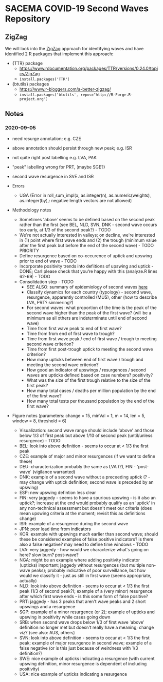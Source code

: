 # SACEMA COVID-19 Second Waves Repository

## ZigZag

We will look into the [ZigZag](https://school.stockcharts.com/doku.php?id=technical_indicators:zigzag) approach for identifying waves and have identified 2 R packages that implement this approach:

- {TTR} package
    - https://www.rdocumentation.org/packages/TTR/versions/0.24.0/topics/ZigZag
    - `install.packages('TTR')`
- {btutils} packages
    - https://www.r-bloggers.com/a-better-zigzag/
    - `install.packages('btutils', repos="http://R-Forge.R-project.org")`
    
## Notes

### 2020-09-05

 - need resurge annotation; e.g. CZE
 - above annotation should persist through new peak; e.g. ISR
 - not quite right post labelling e.g. LVA, PAK
 - "peak" labelling wrong for PRT, (maybe SGE?)
 - second wave resurgence in SVE and ISR

- Errors
    - UGA (Error in roll_sum_impl(x, as.integer(n), as.numeric(weights), as.integer(by),: negative length vectors are not allowed)
- Methodology notes
    - Sometimes 'above' seems to be defined based on the second peak rather than the first (see BEL, NLD, SVN, DNK - second wave occurs too early, at 1/3 of the second peak?) - TODO 
    - We're not actually interested in valleys; on decline, we're interested in (1) point where first wave ends and (2) the trough (minimum value after the first peak but before the end of the second wave) - TODO PRIORITY
    - Define resurgence based on co-occurence of uptick and upswing prior to end of wave - TODO
    - Incorporate positivity trends into defiitions of upswing and uptick - DONE; Carl please check that you're happy with this (analyze.R lines 62-69) - TODO
    - Consolidation step - TODO
        - SEE ALSO: summary of epidemiology of second waves [here](https://docs.google.com/document/d/1yXXH1XypfLvQFGRCJ2dPrOaogii8_LbpyVpL9KRYCdk)
        - Classify dynamics for each country (typology) - second wave, resurgence, apparently controlled (MUS), other (how to describe LVA, PRT? simmering?)
        - For second waves: what proportion of the time is the peak of the second wave higher than the peak of the first wave? (will be a minimum as all others are indeterminate until end of second wave)
        - Time from first wave peak to end of first wave?
        - Time from from end of first wave to trough?
        - Time from first wave peak / end of first wave / trough to meeting second wave criterion?
        - Time from first post-trough uptick to meeting the second wave criterion?
        - How many upticks between end of first wave / trough and meeting the second wave criterion?
        - How good an indicator of upswings / resurgences / second waves are upticks defined based on case numbers? positivity?
        - What was the size of the first trough relative to the size of the first peak?
        - How many total cases / deaths per million population by the end of the first wave?
        - How many total tests per thousand population by the end of the first wave?
- Figure notes (parameters: change = 15, minVal = 1, m = 14, len = 5, window = 8, threshold = 6)
    - Visualization: second wave range should include 'above' and those below 1/3 of first peak but above 1/10 of second peak (until/unless resurgence) - TODO
    - BEL: look into above definition - seems to occur at < 1/3 the first peak
    - CZE: example of major and minor resurgences (if we want to define these)
    - DEU: characterization probably the same as LVA (?), FIN - 'post-wave' (vigilance warranted)
    - DNK: example of a second wave without a preceeding uptick (? - may change with uptick definition; second wave is preceded by an upswing)
    - ESP: new upswing defintion less clear
    - FIN: very jaggedy - seems to have a spurious upswing - is it also an uptick?; increase at the end would probably qualify as an 'uptick' in any non-technical assessment but doesn't meet our criteria (does mean upswing criteria at the moment; revisit this as definitions change)
    - ISR: example of a resurgence during the second wave
    - JPN: poor lead time from indicators
    - KOR: example with upswings much earlier than second wave; should these be considered examples of false positive indicators? is there also a false negative? may need to define time windows - TODO
    - LVA: very jaggedy - how would we characterize what's going on here? slow burn? post-wave?
    - NGA: might be an example where adding positivity indicator (upticks) important; jaggedy without resurgences (but multiple non-wave peaks); probably indicative of poor surveillance, but how would we classify it - just as still in first wave (seems appropriate, actually)
    - NLD: look into above definition - seems to occur at < 1/3 the first peak (1/3 of second peak?); example of a (very minor) resurgence after which first wave ends - is this some form of false positive?
    - PRT: jaggedy - has 3 peaks that aren't wave peaks and 2 short upswings and a resurgence
    - SGP: example of a minor resurgence (or 2); example of upticks and upswing in positivity while cases going down
    - SRB: when second wave drops below 1/3 of first wave 'above' definition no longer met but doesn't really have a meaning; change viz? (see also: AUS, others)
    - SVN: look into above definition - seems to occur at < 1/3 the first peak; example of major resurgence in second wave; example of a false negative (or is this just because of weirdness with 1/3 definition?)
    - SWE: nice example of upticks indicating a resurgence (with current upswing definition, minor resurgence is dependent of including positivity)
    - USA: nice example of upticks indicating a resurgence
